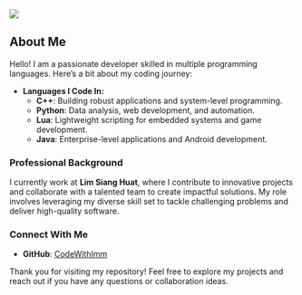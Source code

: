 <img src="https://i.imgur.com/gXasEf1.png"/>

## About Me

Hello! I am a passionate developer skilled in multiple programming languages. Here’s a bit about my coding journey:

- **Languages I Code In:**
  - **C++**: Building robust applications and system-level programming.
  - **Python**: Data analysis, web development, and automation.
  - **Lua**: Lightweight scripting for embedded systems and game development.
  - **Java**: Enterprise-level applications and Android development.

### Professional Background

I currently work at **Lim Siang Huat**, where I contribute to innovative projects and collaborate with a talented team to create impactful solutions. My role involves leveraging my diverse skill set to tackle challenging problems and deliver high-quality software.

### Connect With Me

- **GitHub**: [CodeWithImm](https://github.com/CodeWithImm)

Thank you for visiting my repository! Feel free to explore my projects and reach out if you have any questions or collaboration ideas.
